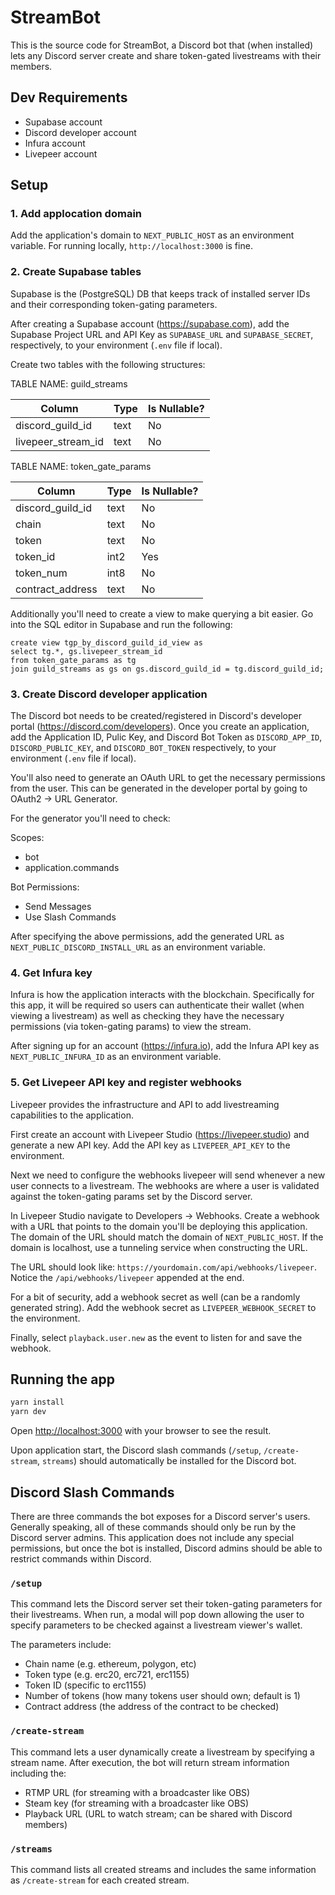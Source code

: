 # StreamBot

This is the source code for StreamBot, a Discord bot that (when installed) lets any Discord server create and share token-gated livestreams with their members.

## Dev Requirements

- Supabase account
- Discord developer account
- Infura account
- Livepeer account

## Setup

### 1. Add applocation domain

Add the application's domain to `NEXT_PUBLIC_HOST` as an environment variable. For running locally, `http://localhost:3000` is fine.

### 2. Create Supabase tables

Supabase is the (PostgreSQL) DB that keeps track of installed server IDs and their corresponding token-gating parameters.

After creating a Supabase account (https://supabase.com), add the Supabase Project URL and API Key as `SUPABASE_URL` and `SUPABASE_SECRET`, respectively, to your environment (`.env` file if local).

Create two tables with the following structures:

TABLE NAME: guild_streams

| Column             | Type | Is Nullable? |
| ------------------ | ---- | ------------ |
| discord_guild_id   | text | No           |
| livepeer_stream_id | text | No           |

TABLE NAME: token_gate_params

| Column           | Type | Is Nullable? |
| ---------------- | ---- | ------------ |
| discord_guild_id | text | No           |
| chain            | text | No           |
| token            | text | No           |
| token_id         | int2 | Yes          |
| token_num        | int8 | No           |
| contract_address | text | No           |

Additionally you'll need to create a view to make querying a bit easier. Go into the SQL editor in Supabase and run the following:

```
create view tgp_by_discord_guild_id_view as
select tg.*, gs.livepeer_stream_id
from token_gate_params as tg
join guild_streams as gs on gs.discord_guild_id = tg.discord_guild_id;
```

### 3. Create Discord developer application

The Discord bot needs to be created/registered in Discord's developer portal (https://discord.com/developers). Once you create an application, add the Application ID, Pulic Key, and Discord Bot Token as `DISCORD_APP_ID`, `DISCORD_PUBLIC_KEY`, and `DISCORD_BOT_TOKEN` respectively, to your environment (`.env` file if local).

You'll also need to generate an OAuth URL to get the necessary permissions from the user. This can be generated in the developer portal by going to OAuth2 -> URL Generator.

For the generator you'll need to check:

Scopes:

- bot
- application.commands

Bot Permissions:

- Send Messages
- Use Slash Commands

After specifying the above permissions, add the generated URL as `NEXT_PUBLIC_DISCORD_INSTALL_URL` as an environment variable.

### 4. Get Infura key

Infura is how the application interacts with the blockchain. Specifically for this app, it will be required so users can authenticate their wallet (when viewing a livestream) as well as checking they have the necessary permissions (via token-gating params) to view the stream.

After signing up for an account (https://infura.io), add the Infura API key as `NEXT_PUBLIC_INFURA_ID` as an environment variable.

### 5. Get Livepeer API key and register webhooks

Livepeer provides the infrastructure and API to add livestreaming capabilities to the application.

First create an account with Livepeer Studio (https://livepeer.studio) and generate a new API key. Add the API key as `LIVEPEER_API_KEY` to the environment.

Next we need to configure the webhooks livepeer will send whenever a new user connects to a livestream. The webhooks are where a user is validated against the token-gating params set by the Discord server.

In Livepeer Studio navigate to Developers -> Webhooks. Create a webhook with a URL that points to the domain you'll be deploying this application. The domain of the URL should match the domain of `NEXT_PUBLIC_HOST`. If the domain is localhost, use a tunneling service when constructing the URL.

The URL should look like: `https://yourdomain.com/api/webhooks/livepeer`. Notice the `/api/webhooks/livepeer` appended at the end.

For a bit of security, add a webhook secret as well (can be a randomly generated string). Add the webhook secret as `LIVEPEER_WEBHOOK_SECRET` to the environment.

Finally, select `playback.user.new` as the event to listen for and save the webhook.

## Running the app

```bash
yarn install
yarn dev
```

Open [http://localhost:3000](http://localhost:3000) with your browser to see the result.

Upon application start, the Discord slash commands (`/setup`, `/create-stream`, `streams`) should automatically be installed for the Discord bot.

## Discord Slash Commands

There are three commands the bot exposes for a Discord server's users. Generally speaking, all of these commands should only be run by the Discord server admins. This application does not include any special permissions, but once the bot is installed, Discord admins should be able to restrict commands within Discord.

### `/setup`

This command lets the Discord server set their token-gating parameters for their livestreams. When run, a modal will pop down allowing the user to specify parameters to be checked against a livestream viewer's wallet.

The parameters include:

- Chain name (e.g. ethereum, polygon, etc)
- Token type (e.g. erc20, erc721, erc1155)
- Token ID (specific to erc1155)
- Number of tokens (how many tokens user should own; default is 1)
- Contract address (the address of the contract to be checked)

### `/create-stream`

This command lets a user dynamically create a livestream by specifying a stream name. After execution, the bot will return stream information including the:

- RTMP URL (for streaming with a broadcaster like OBS)
- Steam key (for streaming with a broadcaster like OBS)
- Playback URL (URL to watch stream; can be shared with Discord members)

### `/streams`

This command lists all created streams and includes the same information as `/create-stream` for each created stream.
